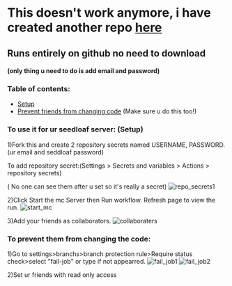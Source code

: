 # This doesn't work anymore, i have created another repo [here](https://github.com/dibope/mcserverstarter)
## Runs entirely on github no need to download 
#### (only thing u need to do is add email and password)
### Table of contents:
- [Setup](https://github.com/dibope/mcserverstarter/blob/main/README.md#to-use-it-for-ur-seedloaf-server)
- [Prevent friends from changing code](https://github.com/dibope/mcserverstarter/blob/main/README.md#to-prevent-them-from-changing-the-code) (Make sure u do this too!)

### To use it for ur seedloaf server: (Setup)

1)Fork this and create 2 repository secrets named USERNAME, PASSWORD.(ur email and seddloaf password)

  To add repository secret:(Settings > Secrets and variables > Actions > repository secrets)

( No one can see them after u set so it's really a secret)
![repo_secrets1](https://github.com/dibope/mcserverstarter/blob/main/.github/workflows/Images/repo_secrets1.jpg)

2)Click Start the mc Server then Run workflow. Refresh page to view the run.
![start_mc](https://github.com/dibope/mcserverstarter/blob/main/.github/workflows/Images/startmc.jpg)

3)Add your friends as collaborators.
![collaboraters](https://github.com/dibope/mcserverstarter/blob/main/.github/workflows/Images/collaboraters.jpg)

### To prevent them from changing the code:

1)Go to settings>branchs>branch protection rule>Require status check>select "fail-job" or type if not appearred.
![fail_job1](https://github.com/dibope/mcserverstarter/blob/main/.github/workflows/Images/fail_job1.jpg)
![fail_job2](https://github.com/dibope/mcserverstarter/blob/main/.github/workflows/Images/fail_job2.jpg)

2)Set ur friends with read only access

